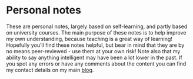 # Personal notes
These are personal notes, largely based on self-learning, and partly based on university courses. The main purpose of these notes is to help improve my own understanding, because teaching is a great way of learning! Hopefully you’ll find these notes helpful, but bear in mind that they are by no means peer-reviewed - use them at your own risk! Note also that my ability to say anything intelligent may have been a lot lower in the past. If you spot any errors or have any comments about the content you can find my contact details on my main [blog](https://ansonwhho.github.io).
